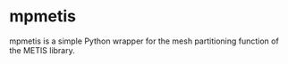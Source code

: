 # mpmetis

mpmetis is a simple Python wrapper for the mesh partitioning function of the METIS library.
